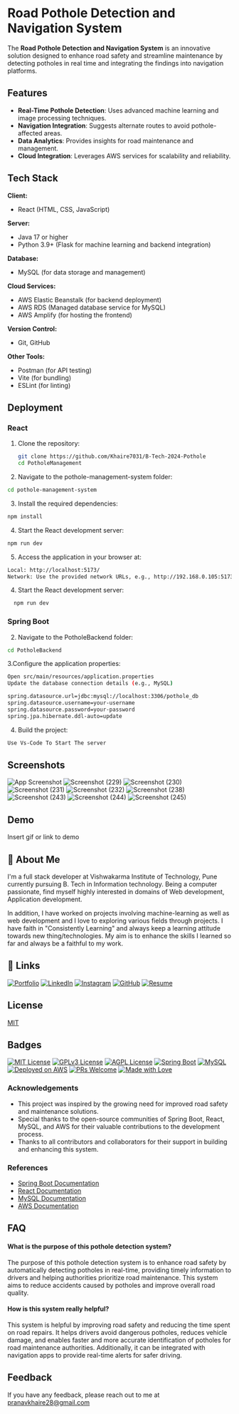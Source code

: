 
# Road Pothole Detection and Navigation System

The **Road Pothole Detection and Navigation System** is an innovative solution designed to enhance road safety and streamline maintenance by detecting potholes in real time and integrating the findings into navigation platforms.

## Features

- **Real-Time Pothole Detection**: Uses advanced machine learning and image processing techniques.
- **Navigation Integration**: Suggests alternate routes to avoid pothole-affected areas.
- **Data Analytics**: Provides insights for road maintenance and management.
- **Cloud Integration**: Leverages AWS services for scalability and reliability.



## Tech Stack

**Client:**  
- React (HTML, CSS, JavaScript)

**Server:**  
- Java 17 or higher  
- Python 3.9+ (Flask for machine learning and backend integration)

**Database:**  
- MySQL (for data storage and management)

**Cloud Services:**  
- AWS Elastic Beanstalk (for backend deployment)  
- AWS RDS (Managed database service for MySQL)  
- AWS Amplify (for hosting the frontend)

**Version Control:**  
- Git, GitHub

**Other Tools:**  
- Postman (for API testing)  
- Vite (for bundling)  
- ESLint (for linting)



## Deployment
### React

1. Clone the repository:
   ```bash
   git clone https://github.com/Khaire7031/B-Tech-2024-Pothole
   cd PotholeManagement

2. Navigate to the pothole-management-system folder:

```bash
cd pothole-management-system
```

3. Install the required dependencies:

```bash
npm install
```
4. Start the React development server:
```bash
npm run dev
```
5. Access the application in your browser at:
```bash
Local: http://localhost:5173/
Network: Use the provided network URLs, e.g., http://192.168.0.105:5173/.
```
4. Start the React development server:
```bash
  npm run dev
```

### Spring Boot

2. Navigate to the PotholeBackend folder:

```bash
cd PotholeBackend
```

3.Configure the application properties:

```bash
Open src/main/resources/application.properties
Update the database connection details (e.g., MySQL)

spring.datasource.url=jdbc:mysql://localhost:3306/pothole_db
spring.datasource.username=your-username
spring.datasource.password=your-password
spring.jpa.hibernate.ddl-auto=update

```
4. Build the project:
```bash
Use Vs-Code To Start The server
```

## Screenshots

![App Screenshot](https://via.placeholder.com/468x300?text=App+Screenshot+Here)
![Screenshot (229)](https://github.com/user-attachments/assets/7e4a716a-ce31-4b8a-a276-857c694ee6a2)
![Screenshot (230)](https://github.com/user-attachments/assets/a31e8495-02c2-4793-8bce-a5276c7921a3)
![Screenshot (231)](https://github.com/user-attachments/assets/2d75f837-8cdd-4da9-a82a-0446bec1b60d)
![Screenshot (232)](https://github.com/user-attachments/assets/b7e3d4a1-7601-4a1d-9301-49d112bb57f8)
![Screenshot (238)](https://github.com/user-attachments/assets/495501c9-93f3-45bb-ba91-81b45ebc7c3c)
![Screenshot (243)](https://github.com/user-attachments/assets/3edf0f76-332e-4089-b5ad-9e606c1aca53)
![Screenshot (244)](https://github.com/user-attachments/assets/6624dcf1-6315-47c3-b27b-06a45752b207)
![Screenshot (245)](https://github.com/user-attachments/assets/3b6254ba-6295-48e3-ad77-e75c26e104a8)



## Demo

Insert gif or link to demo


## 🚀 About Me
I'm a full stack developer at Vishwakarma Institute of Technology, Pune currently pursuing B. Tech in Information technology. Being a computer passionate, find myself highly interested in domains of Web development, Application development. 

In addition, I have worked on projects involving machine-learning as well as web development and I love to exploring various fields through projects.
I have faith in "Consistently Learning" and always keep a learning attitude towards new thing/technologies. My aim is to enhance the skills I learned so far and always be a faithful to my work.
## 🔗 Links
[![Portfolio](https://img.shields.io/badge/my_portfolio-000?style=for-the-badge&logo=ko-fi&logoColor=white)](https://khairepranav.onrender.com/)
[![LinkedIn](https://img.shields.io/badge/linkedin-0A66C2?style=for-the-badge&logo=linkedin&logoColor=white)](https://www.linkedin.com/in/pranav-khaire-java-developer/)
[![Instagram](https://img.shields.io/badge/instagram-E4405F?style=for-the-badge&logo=instagram&logoColor=white)](https://www.instagram.com/pranav_khaire_70/)
[![GitHub](https://img.shields.io/badge/github-181717?style=for-the-badge&logo=github&logoColor=white)](https://github.com/Khaire7031)
[![Resume](https://img.shields.io/badge/resume-000000?style=for-the-badge&logo=resume&logoColor=white)](https://example.com/your-resume-link)  



## License

[MIT](https://choosealicense.com/licenses/mit/)


## Badges

[![MIT License](https://img.shields.io/badge/License-MIT-green.svg)](https://choosealicense.com/licenses/mit/)
[![GPLv3 License](https://img.shields.io/badge/License-GPL%20v3-yellow.svg)](https://opensource.org/licenses/)
[![AGPL License](https://img.shields.io/badge/license-AGPL-blue.svg)](http://www.gnu.org/licenses/agpl-3.0)
[![Spring Boot](https://img.shields.io/badge/spring%20boot-2.7.0-brightgreen.svg)](https://spring.io/projects/spring-boot)  [![MySQL](https://img.shields.io/badge/mysql-%3E=8.0-blue.svg)](https://www.mysql.com/)  [![Deployed on AWS](https://img.shields.io/badge/deployed-AWS-orange.svg)](https://aws.amazon.com/)  [![PRs Welcome](https://img.shields.io/badge/PRs-welcome-brightgreen.svg)](https://github.com/Khaire7031/B-Tech-2024-Pothole/pulls)  [![Made with Love](https://img.shields.io/badge/made%20with-love-red.svg)](https://github.com/Khaire7031/)  
### Acknowledgements

- This project was inspired by the growing need for improved road safety and maintenance solutions.
- Special thanks to the open-source communities of Spring Boot, React, MySQL, and AWS for their valuable contributions to the development process.
- Thanks to all contributors and collaborators for their support in building and enhancing this system.

### References

- [Spring Boot Documentation](https://spring.io/projects/spring-boot)
- [React Documentation](https://reactjs.org/docs/getting-started.html)
- [MySQL Documentation](https://dev.mysql.com/doc/)
- [AWS Documentation](https://aws.amazon.com/documentation/)
## FAQ

#### What is the purpose of this pothole detection system?

The purpose of this pothole detection system is to enhance road safety by automatically detecting potholes in real-time, providing timely information to drivers and helping authorities prioritize road maintenance. This system aims to reduce accidents caused by potholes and improve overall road quality.

#### How is this system really helpful?

This system is helpful by improving road safety and reducing the time spent on road repairs. It helps drivers avoid dangerous potholes, reduces vehicle damage, and enables faster and more accurate identification of potholes for road maintenance authorities. Additionally, it can be integrated with navigation apps to provide real-time alerts for safer driving.



## Feedback

If you have any feedback, please reach out to me at pranavkhaire28@gmail.com

